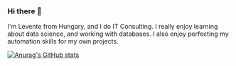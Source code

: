 ### Hi there 👋

I'm Levente from Hungary, and I do IT Consulting. I really enjoy learning about data science, and working with databases.
I also enjoy perfecting my automation skills for my own projects. 

[![Anurag's GitHub stats](https://github-readme-stats.vercel.app/api?username=llevi95)](https://github.com/anuraghazra/github-readme-stats)
